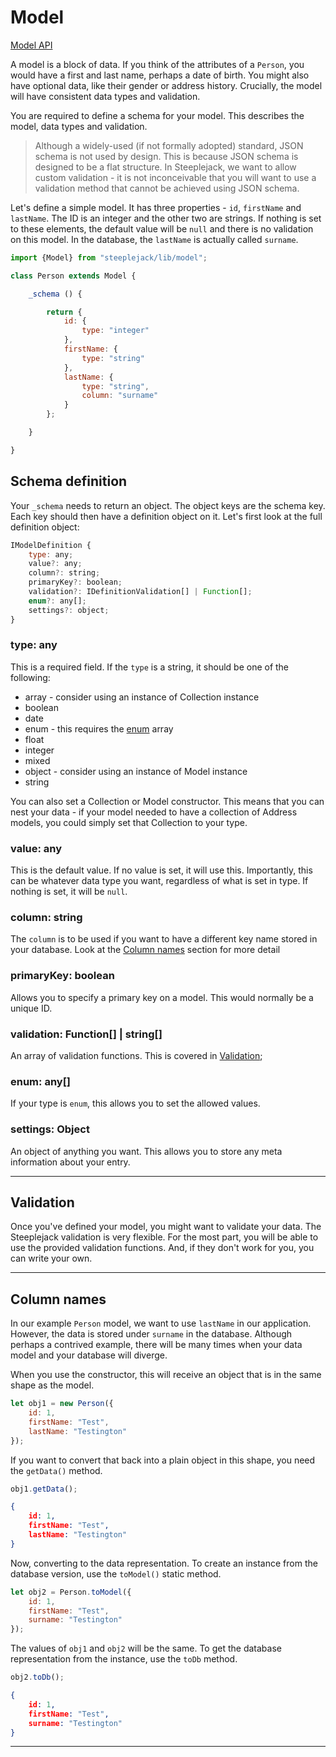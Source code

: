 # Model

[Model API](../api/lib/model.md)

A model is a block of data. If you think of the attributes of a `Person`, you would have a first and last name, perhaps a date of birth. You
might also have optional data, like their gender or address history. Crucially, the model will have consistent data types and validation.

You are required to define a schema for your model. This describes the model, data types and validation.

> Although a widely-used (if not formally adopted) standard, JSON schema is not used by design. This is because JSON schema is designed to
> be a flat structure. In Steeplejack, we want to allow custom validation - it is not inconceivable that you will want to use a validation
> method that cannot be achieved using JSON schema.

Let's define a simple model. It has three properties - `id`, `firstName` and `lastName`. The ID is an integer and the other two are strings.
If nothing is set to these elements, the default value will be `null` and there is no validation on this model. In the database, the
`lastName` is actually called `surname`.

```javascript
import {Model} from "steeplejack/lib/model";

class Person extends Model {

    _schema () {

        return {
            id: {
                type: "integer"
            },
            firstName: {
                type: "string"
            },
            lastName: {
                type: "string",
                column: "surname"
            }
        };

    }

}
```

## Schema definition

Your `_schema` needs to return an object. The object keys are the schema key. Each key should then have a definition object on it. Let's
first look at the full definition object:

```javascript
IModelDefinition {
    type: any;
    value?: any;
    column?: string;
    primaryKey?: boolean;
    validation?: IDefinitionValidation[] | Function[];
    enum?: any[];
    settings?: object;
}
```

### type: any

This is a required field. If the `type` is a string, it should be one of the following:

 - array - consider using an instance of Collection instance
 - boolean
 - date
 - enum - this requires the [enum](#enum-any) array
 - float
 - integer
 - mixed
 - object - consider using an instance of Model instance
 - string

You can also set a Collection or Model constructor. This means that you can nest your data - if your model needed to have a collection of
Address models, you could simply set that Collection to your type.

### value: any

This is the default value. If no value is set, it will use this. Importantly, this can be whatever data type you want, regardless of what
is set in type. If nothing is set, it will be `null`.

### column: string

The `column` is to be used if you want to have a different key name stored in your database. Look at the [Column names](#column-names)
section for more detail

### primaryKey: boolean

Allows you to specify a primary key on a model. This would normally be a unique ID.

### validation: Function[] | string[]

An array of validation functions. This is covered in [Validation](#validation);

### enum: any[]

If your type is `enum`, this allows you to set the allowed values.

### settings: Object

An object of anything you want. This allows you to store any meta information about your entry.

---

## Validation

Once you've defined your model, you might want to validate your data. The Steeplejack validation is very flexible. For the most part, you
will be able to use the provided validation functions. And, if they don't work for you, you can write your own.

---

## Column names

In our example `Person` model, we want to use `lastName` in our application. However, the data is stored under `surname` in the database.
Although perhaps a contrived example, there will be many times when your data model and your database will diverge.

When you use the constructor, this will receive an object that is in the same shape as the model.

```javascript
let obj1 = new Person({
    id: 1,
    firstName: "Test",
    lastName: "Testington"
});
```

If you want to convert that back into a plain object in this shape, you need the `getData()` method.

```javascript
obj1.getData();
```

```json
{
    id: 1,
    firstName: "Test",
    lastName: "Testington"
}
```

Now, converting to the data representation. To create an instance from the database version, use the `toModel()` static method.

```javascript
let obj2 = Person.toModel({
    id: 1,
    firstName: "Test",
    surname: "Testington"
});
```

The values of `obj1` and `obj2` will be the same. To get the database representation from the instance, use the `toDb` method.

```javascript
obj2.toDb();
```

```json
{
    id: 1,
    firstName: "Test",
    surname: "Testington"
}
```

---
